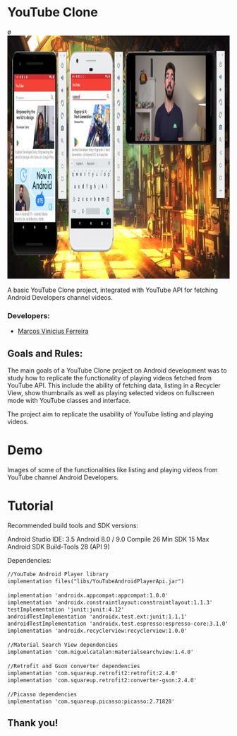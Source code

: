 # YouTube Clone
ø
<img src="./demo/youtube-clone.jpg" height="550" width="1200">

A basic YouTube Clone project, integrated with YouTube API for fetching Android Developers channel videos.

### Developers: 
* [Marcos Vinicius Ferreira](https://github.com/marcosnaofazisso) 

## Goals and Rules:
The main goals of a YouTube Clone project on Android development was to study how to replicate the functionality of playing videos fetched from YouTube API. This include the ability of fetching data, listing in a Recycler View, show thumbnails as well as playing selected videos on fullscreen mode with YouTube classes and interface.

The project aim to replicate the usability of YouTube listing and playing videos. 

# Demo


Images of some of the functionalities like listing and playing videos from YouTube channel Android Developers.

# Tutorial
Recommended build tools and SDK versions:

Android Studio IDE: 3.5
Android 8.0 / 9.0
Compile 26
Min SDK 15
Max Android SDK Build-Tools 28 (API 9)

Dependencies:

    //YouTube Android Player library
    implementation files("libs/YouTubeAndroidPlayerApi.jar")

    implementation 'androidx.appcompat:appcompat:1.0.0'
    implementation 'androidx.constraintlayout:constraintlayout:1.1.3'
    testImplementation 'junit:junit:4.12'
    androidTestImplementation 'androidx.test.ext:junit:1.1.1'
    androidTestImplementation 'androidx.test.espresso:espresso-core:3.1.0'
    implementation 'androidx.recyclerview:recyclerview:1.0.0'

    //Material Search View dependencies
    implementation 'com.miguelcatalan:materialsearchview:1.4.0'

    //Retrofit and Gson converter dependencies
    implementation 'com.squareup.retrofit2:retrofit:2.4.0'
    implementation 'com.squareup.retrofit2:converter-gson:2.4.0'

    //Picasso dependencies
    implementation 'com.squareup.picasso:picasso:2.71828'


## Thank you!

